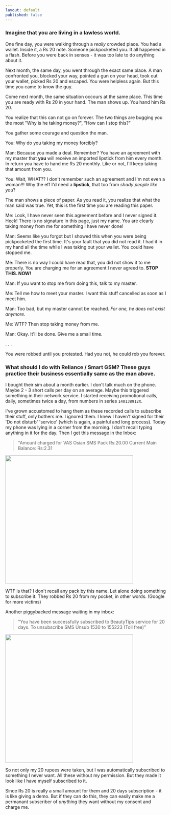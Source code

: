 ```yaml
---
layout: default
published: false
---
```


### Imagine that you are living in a lawless world. 

One fine day, you were walking through a *really* crowded place. You had a wallet. Inside it, a Rs 20 note. Someone pickpocketed you. It all happened in a flash. Before you were back in senses - it was too late to do anything about it.

Next month, the same day, you went through the exact same place. A man confronted you, blocked your way, pointed a gun on your head, took out your wallet, picked Rs 20 and escaped. You were helpless again. But this time you came to know the guy.

Come next month, the same situation occours at the same place. This time you are ready with Rs 20 in your hand. The man shows up. You hand him Rs 20.

You realize that this can not go on forever. The two things are bugging you the most  "Why is he taking money?", "How can I stop this?" 

You gather some courage and question the man.

You: Why do you taking my money forcibly?

Man: Because you made a deal. Remember? You have an agreement with my master that **you** will receive an imported lipstick from him every month. In return you have to hand me Rs 20 monthly. Like or not, I'll keep taking that amount from you.

You: Wait, WHAT?? I don't remember such an agreement and I'm not even a woman!!! Why the eff I'd need a **lipstick**, that too from *shady people like you*?

The man shows a piece of paper. As you read it, you realize that what the man said was true. Yet, this is the first time you are reading this paper.

Me: Look, I have never seen this agreement before and I never signed it. Heck! There is no signature in this page, just my name. You are clearly taking money from me for something I have never done!

Man: Seems like you forgot but I showed this when you were being pickpocketed the first time. It's your fault that you did not read it. I had it in my hand all the time while I was taking out your wallet. You could have stopped me.

Me: There is no way I could have read that, you did not show it to me properly. You are charging me for an agreement I never agreed to. **STOP THIS. NOW!**

Man: If you want to stop me from doing this, talk to my master.

Me: Tell me how to meet your master. I want this stuff cancelled as soon as I meet him.

Man: Too bad, but my master cannot be reached. *For one, he does not exist anymore.*

Me: WTF? Then stop taking money from me. 

Man: Okay. It'll be done. Give me a small time.

.
.
.

You were robbed until you protested. Had you not, he could rob you forever. 

### What should I do with Reliance / Smart GSM? These guys practice their business essentially same as the man above.

I bought their sim about a month earlier. I don't talk much on the phone. Maybe 2 - 3 short calls per day on an average. Maybe this triggered something in their network service. I started receiving promotional calls, daily, sometimes twice a day, from numbers in series `140138912X`. 

I've grown accustomed to hang them as these recorded calls to subscribe their stuff, only bothers me. I ignored them. I knew I haven't signed for their 'Do not disturb' 'service' (which is again, a painful and long process). Today my phone was lying in a corner from the morning. I don't recall typing anything  in it for the day. Then I get this message in the Inbox: 

> "Amount charged for VAS Osian SMS Pack Rs:20.00 Current Main Balance: Rs:2.31

<img src="http://i.imgur.com/b2ps24I.jpg" width="400" />

WTF is that? I don't recall any pack by this name. Let alone doing something to subscribe it. They robbed Rs 20 from my pocket, in other words. (Google for more victims)

Another piggybacked message waiting in my inbox: 

> "You have been successfully subscribed to BeautyTips service for 20 days. To unsubscribe SMS Unsub 1530 to 155223 (Toll free)"

<img src="http://i.imgur.com/QI7BZuK.jpg" width="400" />

So not only my 20 rupees were taken, but I was automatically subscribed to something I never want. All these without my permission. But they made it look like I have myself subscribed to it.

Since Rs 20 is really a small amount for them and 20 days subscription - it is like giving a demo. But if they can do this, they can easily make me a permanant subscriber of *anything* they want without my consent and charge me.  
